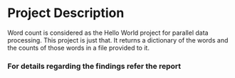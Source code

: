 # Project Description

Word count is considered as the Hello World project for parallel data processing. This project is just that. It returns a dictionary of the words and the counts of those words in a file provided to it.

### For details regarding the findings refer the report
